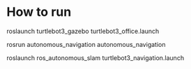# How to run #

roslaunch turtlebot3_gazebo turtlebot3_office.launch

rosrun autonomous_navigation autonomous_navigation 

roslaunch ros_autonomous_slam turtlebot3_navigation.launch 

